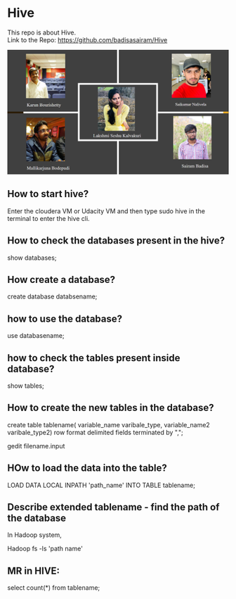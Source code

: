 # Hive
This repo is about Hive. <br>
Link to the Repo:
https://github.com/badisasairam/Hive

![image](https://github.com/badisasairam/Hive/blob/master/docs/Screenshot%20(204).png)

## How to start hive?

Enter the cloudera VM or Udacity VM and then type sudo hive in the terminal to enter the hive cli.

## How to check the databases present in the hive?
show databases;

## How create a database?
create database databsename;

## how to use the database?
use databasename;

## how to check the tables present inside database?
show tables;

## How to create the new tables in the database?
create table tablename(
variable_name varibale_type,
variable_name2 varibale_type2)
row format delimited fields terminated by ",";

gedit filename.input

## HOw to load the data into the table?
LOAD DATA LOCAL INPATH 'path_name' INTO TABLE tablename;


## Describe extended tablename -  find the path of the database

In Hadoop system,

Hadoop fs -ls 'path name'

## MR in HIVE:

select count(*) from tablename;
